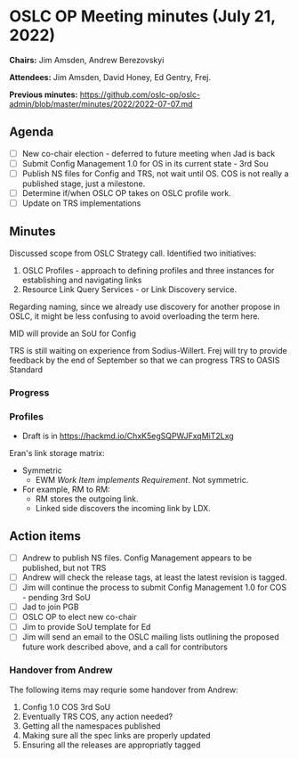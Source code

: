 # OSLC OP Meeting minutes (July 21, 2022)

**Chairs:** Jim Amsden, Andrew Berezovskyi

**Attendees:** Jim Amsden, David Honey, Ed Gentry, Frej. 

**Previous minutes:** https://github.com/oslc-op/oslc-admin/blob/master/minutes/2022/2022-07-07.md 

## Agenda

- [ ] New co-chair election - deferred to future meeting when Jad is back
- [ ] Submit Config Management 1.0 for OS in its current state - 3rd Sou
- [ ] Publish NS files for Config and TRS, not wait until OS. COS is not really a published stage, just a milestone.
- [ ] Determine if/when OSLC OP takes on OSLC profile work. 
- [ ] Update on TRS implementations

## Minutes

Discussed scope from OSLC Strategy call. Identified two initiatives:

1. OSLC Profiles - approach to defining profiles and three instances for establishing and navigating links
2. Resource Link Query Services - or Link Discovery service.

Regarding naming, since we already use discovery for another propose in OSLC, it might be less confusing to avoid overloading the term here.

MID will provide an SoU for Config

TRS is still waiting on experience from Sodius-Willert. Frej will try to provide feedback by the end of September so that we can progress TRS to OASIS Standard


### Progress




### Profiles

- Draft is in https://hackmd.io/ChxK5egSQPWJFxqMiT2Lxg

Eran's link storage matrix:

- Symmetric
    - EWM *Work Item implements Requirement*. Not symmetric.
- For example, RM to RM:
    - RM stores the outgoing link.
    - Linked side discovers the incoming link by LDX.

## Action items

- [ ] Andrew to publish NS files. Config Management appears to be published, but not TRS
- [ ] Andrew will check the release tags, at least the latest revision is tagged.
- [ ] Jim will continue the process to submit Config Management 1.0 for COS - pending 3rd SoU
- [ ] Jad to join PGB
- [ ] OSLC OP to elect new co-chair
- [ ] Jim to provide SoU template for Ed
- [ ] Jim will send an email to the OSLC mailing lists outlining the proposed future work described above, and a call for contributors

### Handover from Andrew
The following items may requrie some handover from Andrew:
1. Config 1.0 COS 3rd SoU
2. Eventually TRS COS, any action needed?
3. Getting all the namespaces published
4. Making sure all the spec links are properly updated
5. Ensuring all the releases are appropriatly tagged

